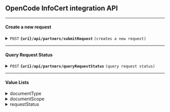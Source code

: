 

## OpenCode InfoCert integration API

------------------------------------------------------------------------------------------

#### Create a new request

<details>
 <summary><code>POST</code> <code><b>{uri}/api/partners/submitRequest</b></code> <code>(creates a new request)</code></summary>

##### Endpoint

> | Key      | Value               | description                                                           |
> |-----------|-------------------------|-----------------------------------------------------------------------|
> | uri      | String  | Provided by OpenCode (STAGING / PROD)  |

##### Headers

> | Key      | Value               | description                                                           |
> |-----------|-------------------------|-----------------------------------------------------------------------|
> | Authorization      | Basic Auth   | Provided by OpenCode  |
> | X-OCD-Partner      | String   | Provided by OpenCode  |

##### Body

> | name      |  type     | data type               | description                                                           |
> |-----------|-----------|-------------------------|-----------------------------------------------------------------------|
> | cui      |  required | String   | Company identifier (without "RO")  |
> | cuiReg      |  required | String   | Company registration number  |
> | documentType      |  required | String   | From value list  |
> | documentScope      |  required | String   | From value list  |
> | priority      |  required | String   | Low / High  |
> | partnerRef      |  required | String   | Partner's unique internal ID of request  |

###### Example
```bash
curl -L 'https://$uri/api/partners/submitRequest' \
-u '$user:$password' \
-H 'X-OCD-Partner: $partnerId' \
-H 'Content-Type: application/json' \
-d '{
    "cui":  "32332105",
    "cuiReg":  "J40/12446/2013",
    "documentType":  "Furnizare informatii",
    "documentScope":  "Informare",
    "priority":  "High",
    "partnerRef":  "d5f3af8e"
}'
```

##### Responses

> | http code     | content-type                      | response                                                            |
> |---------------|-----------------------------------|---------------------------------------------------------------------|
> | `200`         | `application/json`        | object (JSON)                             |
> | `400`         | `text/html;charset=utf-8` | None   |
> | `401`         | `text/html;charset=utf-8`         | None                                   |


##### Response Body

> | name      |   data type               | description                   |
> |-----------|-----------|-------------------------|
> | requestId      |   String   | Internal request ID  |

###### Example
```json
{
"requestId":  "jrurF1FhZ7nuyYAdy6Xm"
}
```

</details>

------------------------------------------------------------------------------------------

#### Query Request Status

<details>
 <summary><code>POST</code> <code><b>{uri}/api/partners/queryRequestStatus</b></code> <code>(query request status)</code></summary>

##### Endpoint

> | Key      | Value               | description                                                           |
> |-----------|-------------------------|-----------------------------------------------------------------------|
> | uri      | String  | Provided by OpenCode (STAGING / PROD)  |


##### Headers

> | Key      | Value               | description                                                           |
> |----------|---------------------|-----------------------------------------------------------------------|
> | Authorization      | Basic Auth   | Provided by OpenCode  |
> | X-OCD-Partner      | String   | Provided by OpenCode  |

##### Body

> | name      |  type     | data type               | description                                                           |
> |-----------|-----------|-------------------------|-----------------------------------------------------------------------|
> | requestId      |  required | String   | Internal request ID  |

###### Example
```bash
curl -L 'https://$uri/api/partners/queryRequestStatus' \
-u '$user:$password' \
-H 'X-OCD-Partner: $partnerId' \
-H 'Content-Type: application/json' \
-d '{
    "requestId": "jrurF1FhZ7nuyYAdy6Xm"
}'
```

##### Responses

> | http code     | content-type                      | response                                                            |
> |---------------|-----------------------------------|---------------------------------------------------------------------|
> | `200`         | `application/json`        | object (JSON)    |
> | `400`         | `text/html;charset=utf-8` | None   |
> | `401`         | `text/html;charset=utf-8`         | None  |
> | `404`         | `text/html;charset=utf-8`         | None  |


##### Response Body

> | name        |   data type  | description                                       |
> |-------------|--------------|---------------------------------------------------|
> | partnerRef      |   String   | Partner's unique internal ID of request  |
> | requestStatus      |   String   | Request Status  |
> | docUri      |   String   | Direct download URI for generated document (present only if generated)  |

###### Example
```json
{
"partnerRef":  "d5f3af8e",
"requestStatus":  "Finalised",
"docUri":  "https://storage.googleapis.com/download/storage/v1/b/certificatconstatator-dev.appspot.com/o/_data1_portal_ccfil_certificate_2023_3_6_certificat0000-0000Q.pdf?generation=1678138325733513&alt=media"
}
```

</details>

------------------------------------------------------------------------------------------
#### Value Lists
<details>
 <summary>documentType</summary>
 
 ```javascript
 "Furnizare informatii"
 "Certificat constatator de bază"
 "Certificat constatator fonduri IMM"
 "Certificat constatator pentru insolvență"
 ```
</details>

<details>
 <summary>documentScope</summary>
 
 <blockquote>
 
 <details>
	 <summary>documentType = <code>"Furnizare informatii"</code></summary>
  <blockquote>
  <code>"Informare"</code>
	</details>
 <details>
	 <summary>documentType = <code>"Certificat constatator de bază"</code></summary>
  <blockquote>
  <code>"Informare"
"Accesare Fonduri"
"Accesare Fonduri Europene"
"Administratia financiara"
"Administraţia Fondului pentru Mediu"
"Administrația Finanțelor Publice"
"Agenţia pentru Finanţarea Investiţiilor Rurale (AFIR)"
"Agenția de Plăți și Intervenții în Agricultură"
"Agenția Națională de Administrare Fiscală"
"Agenția Națională pentru Ocuparea Forței de Muncă"
"Agenția Națională pentru Protecția Mediului"
"Agenția Națională pentru Resurse Minerale"
"Ambasadă"
"Atestare ANRE"
"Autoritatea Rutieră Română"
"Autorizare"
"Banca Națională a României"
"Bancă"
"Birou notar public"
"Casa Națională de Asigurări de Sănătate"
"Casa Națională de Pensii"
"Direcţia Generală a Vămilor"
"Eliberare cazier judiciar"
"Fonduri SAPARD"
"Insolvență"
"Inspectoratul General pentru Imigrări"
"Instanță"
"Leasing"
"Licitație"
"Ministerul Economiei, Energiei și Mediului de Afaceri"
"Ministerul Muncii și Justiţiei Sociale"
"Obținere viză"
"Oficiul de Cadastru și Publicitate Imobiliară"
"Parchet"
"Poliție"
"Primãrie"
"PSIPAN"
"Registrul Auto Român"
"Registrul Operatorilor Intracomunitari"
"Înregistrare în scopuri de TVA"</code>
	</details>
 <details>
	 <summary>documentType = <code>"Certificat constatator fonduri IMM"</code></summary>
  <blockquote>
  <code>"Accesare Fonduri"
"Accesare Fonduri Europene"
"Agenţia pentru Finanţarea Investiţiilor Rurale (AFIR)"
"Agenția de Plăți și Intervenții în Agricultură"
"Fonduri IMM"
"Fonduri SAPARD"
"MINIMIS"
"Ministerul Economiei, Energiei și Mediului de Afaceri"
"Ministerul Muncii și Justiţiei Sociale"
"Primãrie"</code>
	</details>
 <details>
	 <summary>documentType = <code>"Certificat constatator pentru insolvență"</code></summary>
  <blockquote>
<code>"Birou notar public"
"Licitație"
"Procedura de insolventa"
"Tribunal"</code>
	</details>
</details>
<details>
 <summary>requestStatus</summary>
 
> | Option   |  Description                                                           |
> |----------|----------------------------------------------------------------|
> | Created      | Request received and loaded to backend systems  |
> | SendingToONRC      | RPA in progress to create ONRC request - first try |
> | RetrySendToONRC | Subsequent RPA tries to create ONRC request |
> | SentToONRC | Request is sent to ONRC and waiting for document |
> | DownloadONRC | First check if document is generated |
> | RetryDownloadONRC | Subsequent checks for document generation |
> | DoneONRC | Document is generated and available |
> | Finalised | Request is finalised |

</details>
